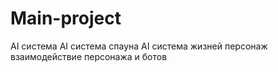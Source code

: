 # Main-project
AI
система AI
система спауна AI
система жизней
персонаж
взаимодействие персонажа и ботов
